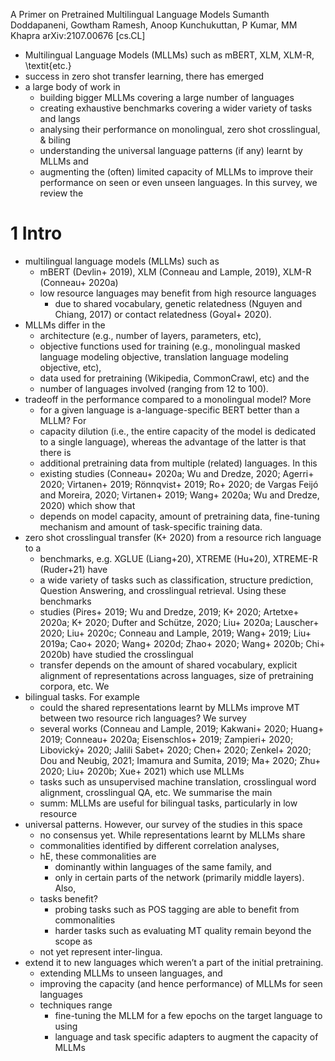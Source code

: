 A Primer on Pretrained Multilingual Language Models
Sumanth Doddapaneni, Gowtham Ramesh, Anoop Kunchukuttan, P Kumar, MM Khapra
arXiv:2107.00676 [cs.CL]

* Multilingual Language Models (MLLMs) such as mBERT, XLM, XLM-R, \textit{etc.}
* success in zero shot transfer learning, there has emerged 
* a large body of work in 
  * building bigger MLLMs covering a large number of languages 
  * creating exhaustive benchmarks covering a wider variety of tasks and langs
  * analysing their performance on monolingual, zero shot crosslingual, & biling
  * understanding the universal language patterns (if any) learnt by MLLMs and 
  * augmenting the (often) limited capacity of MLLMs to improve their
    performance on seen or even unseen languages. In this survey, we review the

# 1 Intro

* multilingual language models (MLLMs) such as 
  * mBERT (Devlin+ 2019), XLM (Conneau and Lample, 2019), XLM-R (Conneau+ 2020a) 
  * low resource languages may benefit from high resource languages 
    * due to shared vocabulary, genetic relatedness (Nguyen and Chiang, 2017)
      or contact relatedness (Goyal+ 2020).  
* MLLMs differ in the 
  * architecture (e.g., number of layers, parameters, etc), 
  * objective functions used for training (e.g., monolingual masked language
    modeling objective, translation language modeling objective, etc), 
  * data used for pretraining (Wikipedia, CommonCrawl, etc) and the 
  * number of languages involved (ranging from 12 to 100).
* tradeoff in the performance compared to a monolingual model? More
  * for a given language is a-language-specific BERT better than a MLLM? For
  * capacity dilution (i.e., the entire capacity of the model is dedicated to a
    single language), whereas the advantage of the latter is that there is
  * additional pretraining data from multiple (related) languages. In this
  * existing studies 
    (Conneau+ 2020a; Wu and Dredze, 2020; Agerri+ 2020; Virtanen+ 2019;
    Rönnqvist+ 2019; Ro+ 2020; de Vargas Feijó and Moreira, 2020; 
    Virtanen+ 2019; Wang+ 2020a; Wu and Dredze, 2020) which show that 
  * depends on model capacity, amount of pretraining data, 
    fine-tuning mechanism and amount of task-specific training data.  
* zero shot crosslingual transfer (K+ 2020) from a resource rich language to a
  * benchmarks, e.g. XGLUE (Liang+20), XTREME (Hu+20), XTREME-R (Ruder+21) have
  * a wide variety of tasks such as classification, structure prediction,
    Question Answering, and crosslingual retrieval. Using these benchmarks
  * studies (Pires+ 2019; Wu and Dredze, 2019; K+ 2020; Artetxe+ 2020a; 
    K+ 2020; Dufter and Schütze, 2020; Liu+ 2020a; Lauscher+ 2020; Liu+ 2020c;
    Conneau and Lample, 2019; Wang+ 2019; Liu+ 2019a; Cao+ 2020; Wang+ 2020d;
    Zhao+ 2020; Wang+ 2020b; Chi+ 2020b) have studied the crosslingual
  * transfer depends on the amount of shared vocabulary, explicit alignment of
    representations across languages, size of pretraining corpora, etc. We 
* bilingual tasks.  For example
  * could the shared representations learnt by MLLMs improve MT between two
    resource rich languages?  We survey 
  * several works (Conneau and Lample, 2019; Kakwani+ 2020; Huang+ 2019;
    Conneau+ 2020a; Eisenschlos+ 2019; Zampieri+ 2020; Libovický+ 2020; Jalili
    Sabet+ 2020; Chen+ 2020; Zenkel+ 2020; Dou and Neubig, 2021; Imamura and
    Sumita, 2019; Ma+ 2020; Zhu+ 2020; Liu+ 2020b; Xue+ 2021) which use MLLMs
  * tasks such as unsupervised machine translation, 
    crosslingual word alignment, crosslingual QA, etc. We summarise the main
  * summ: MLLMs are useful for bilingual tasks, particularly in low resource
* universal patterns. However, our survey of the studies in this space
  * no consensus yet. While representations learnt by MLLMs share
  * commonalities identified by different correlation analyses, 
  * hE, these commonalities are 
    * dominantly within languages of the same family, and 
    * only in certain parts of the network (primarily middle layers).  Also,
  * tasks benefit?
    * probing tasks such as POS tagging are able to benefit from commonalities
    * harder tasks such as evaluating MT quality remain beyond the scope as
  * not yet represent inter-lingua.  
* extend it to new languages which weren’t a part of the initial pretraining.
  * extending MLLMs to unseen languages, and 
  * improving the capacity (and hence performance) of MLLMs for seen languages
  * techniques range 
    * fine-tuning the MLLM for a few epochs on the target language to using
    * language and task specific adapters to augment the capacity of MLLMs

